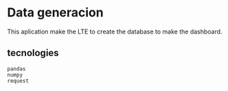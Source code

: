 # Data generacion
This aplication make the LTE to create the database to make the dashboard.
## tecnologies
    pandas
    numpy
    request
